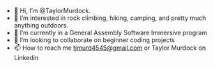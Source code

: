 - 👋 Hi, I’m @TaylorMurdock.
- 👀 I’m interested in rock climbing, hiking, camping, and pretty much anything outdoors.
- 🌱 I’m currently in a General Assembly Software Immersive program
- 💞️ I’m looking to collaborate on beginner coding projects
- 📫 How to reach me tjmurd4545@gmail.com or Taylor Murdock on Linkedin

<!---
TaylorMurdock/TaylorMurdock is a ✨ special ✨ repository because its `README.md` (this file) appears on your GitHub profile.
You can click the Preview link to take a look at your changes.
--->
